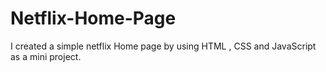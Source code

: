 # Netflix-Home-Page
I created a simple netflix Home page by using HTML , CSS and JavaScript as a mini project.
